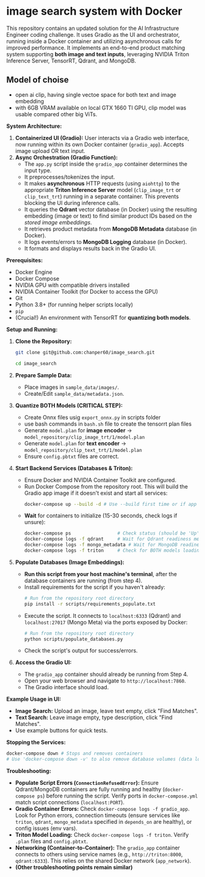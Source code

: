 # image search system with Docker

This repository contains an updated solution for the AI Infrastructure Engineer coding challenge. It uses Gradio as the UI and orchestrator, running inside a Docker container and utilizing asynchronous calls for improved performance. It implements an end-to-end product matching system supporting **both image and text inputs**, leveraging NVIDIA Triton Inference Server, TensorRT, Qdrant, and MongoDB.

## Model of choise 
- open ai clip, having single vectoe space for both text and image embedding
- with 6GB VRAM available on local GTX 1660 TI GPU, clip model was usable compared other big ViTs. 
                    

**System Architecture:**

1.  **Containerized UI (Gradio):** User interacts via a Gradio web interface, now running within its own Docker container (`gradio_app`). Accepts image upload OR text input.
2.  **Async Orchestration (Gradio Function):**
    *   The `app.py` script inside the `gradio_app` container determines the input type.
    *   It preprocesses/tokenizes the input.
    *   It makes **asynchronous** HTTP requests (using `aiohttp`) to the appropriate **Triton Inference Server** model (`clip_image_trt` or `clip_text_trt`) running in a separate container. This prevents blocking the UI during inference calls.
    *   It queries the **Qdrant** vector database (in Docker) using the resulting embedding (image or text) to find similar product IDs based on the *stored image embeddings*.
    *   It retrieves product metadata from **MongoDB Metadata** database (in Docker).
    *   It logs events/errors to **MongoDB Logging** database (in Docker).
    *   It formats and displays results back in the Gradio UI.

**Prerequisites:**

*   Docker Engine
*   Docker Compose
*   NVIDIA GPU with compatible drivers installed
*   NVIDIA Container Toolkit (for Docker to access the GPU)
*   Git
*   Python 3.8+ (for running helper scripts locally)
*   `pip`
*   (Crucial!) An environment with TensorRT for **quantizing both models**.

**Setup and Running:**

1.  **Clone the Repository:**
    ```bash
    git clone git@github.com:chanper60/image_search.git

    cd image_search 
    ```

2.  **Prepare Sample Data:**
    *   Place images in `sample_data/images/`.
    *   Create/Edit `sample_data/metadata.json`.

3.  **Quantize BOTH Models (CRITICAL STEP):**
    - Create Onnx files usig `export_onnx.py` in scripts folder
    - use bash commands in `bash.sh` file to create the tensorrt plan files
    *   Generate `model.plan` for **image encoder** -> `model_repository/clip_image_trt/1/model.plan`
    *   Generate `model.plan` for **text encoder** -> `model_repository/clip_text_trt/1/model.plan`
    *   Ensure `config.pbtxt` files are correct.

4.  **Start Backend Services (Databases & Triton):**
    *   Ensure Docker and NVIDIA Container Toolkit are configured.
    *   Run Docker Compose from the repository root. This will build the Gradio app image if it doesn't exist and start all services:
        ```bash
        docker-compose up --build -d # Use --build first time or if app code/Dockerfile changes
        ```
    *   **Wait** for containers to initialize (15-30 seconds, check logs if unsure):
        ```bash
        docker-compose ps                 # Check status (should be 'Up')
        docker-compose logs -f qdrant     # Wait for Qdrant readiness messages
        docker-compose logs -f mongo_metadata # Wait for MongoDB readiness messages
        docker-compose logs -f triton     # Check for BOTH models loading successfully
        ```

5.  **Populate Databases (Image Embeddings):**
    *   **Run this script from your host machine's terminal**, after the database containers are running (from step 4).
    *   Install requirements for the script if you haven't already:
        ```bash
        # Run from the repository root directory
        pip install -r scripts/requirements_populate.txt
        ```
    *   Execute the script. It connects to `localhost:6333` (Qdrant) and `localhost:27017` (Mongo Meta) via the ports exposed by Docker:
        ```bash
        # Run from the repository root directory
        python scripts/populate_databases.py
        ```
    *   Check the script's output for success/errors.

6.  **Access the Gradio UI:**
    *   The `gradio_app` container should already be running from Step 4.
    *   Open your web browser and navigate to `http://localhost:7860`.
    *   The Gradio interface should load.

**Example Usage in UI:**

*   **Image Search:** Upload an image, leave text empty, click "Find Matches".
*   **Text Search:** Leave image empty, type description, click "Find Matches".
*   Use example buttons for quick tests.

**Stopping the Services:**

```bash
docker-compose down # Stops and removes containers
# Use 'docker-compose down -v' to also remove database volumes (data loss)
```

**Troubleshooting:**

*   **Populate Script Errors (`ConnectionRefusedError`):** Ensure Qdrant/MongoDB containers are fully running and healthy (`docker-compose ps`) before running the script. Verify ports in `docker-compose.yml` match script connections (`localhost:PORT`).
*   **Gradio Container Errors:** Check `docker-compose logs -f gradio_app`. Look for Python errors, connection timeouts (ensure services like `triton`, `qdrant`, `mongo_metadata` specified in `depends_on` are healthy), or config issues (env vars).
*   **Triton Model Loading:** Check `docker-compose logs -f triton`. Verify `.plan` files and `config.pbtxt`.
*   **Networking (Container-to-Container):** The `gradio_app` container connects to others using service names (e.g., `http://triton:8000`, `qdrant:6333`). This relies on the shared Docker network (`app_network`).
*   **(Other troubleshooting points remain similar)**
